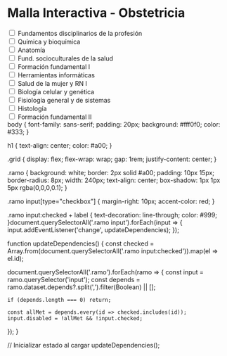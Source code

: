 <!DOCTYPE html>
<html lang="es">
<head>
  <meta charset="UTF-8">
  <meta name="viewport" content="width=device-width, initial-scale=1.0">
  <title>Malla Interactiva Obstetricia</title>
  <link rel="stylesheet" href="style.css">
</head>
<body>
  <h1>Malla Interactiva - Obstetricia</h1>
  <div class="grid">
    <div class="ramo" data-id="fundamentos_profesion" data-depends="salud1">
      <input type="checkbox" id="fundamentos_profesion" />
      <label for="fundamentos_profesion">Fundamentos disciplinarios de la profesión</label>
    </div>
    <div class="ramo" data-id="quimica_bioquimica" data-depends="biologia,fisiologia">
      <input type="checkbox" id="quimica_bioquimica" />
      <label for="quimica_bioquimica">Química y bioquímica</label>
    </div>
    <div class="ramo" data-id="anatomia" data-depends="salud1,fisiologia">
      <input type="checkbox" id="anatomia" />
      <label for="anatomia">Anatomía</label>
    </div>
    <div class="ramo" data-id="sociocultural" data-depends="educacion">
      <input type="checkbox" id="sociocultural" />
      <label for="sociocultural">Fund. socioculturales de la salud</label>
    </div>
    <div class="ramo" data-id="formacion1" data-depends="formacion2">
      <input type="checkbox" id="formacion1" />
      <label for="formacion1">Formación fundamental I</label>
    </div>
    <div class="ramo" data-id="informatica" data-depends="">
      <input type="checkbox" id="informatica" />
      <label for="informatica">Herramientas informáticas</label>
    </div>
    <div class="ramo" data-id="salud1" data-depends="salud2">
      <input type="checkbox" id="salud1" />
      <label for="salud1">Salud de la mujer y RN I</label>
    </div>
    <div class="ramo" data-id="biologia" data-depends="fisiopato,inmunologia">
      <input type="checkbox" id="biologia" />
      <label for="biologia">Biología celular y genética</label>
    </div>
    <div class="ramo" data-id="fisiologia" data-depends="salud2,fisiopato,inmunologia">
      <input type="checkbox" id="fisiologia" />
      <label for="fisiologia">Fisiología general y de sistemas</label>
    </div>
    <div class="ramo" data-id="histologia" data-depends="salud2">
      <input type="checkbox" id="histologia" />
      <label for="histologia">Histología</label>
    </div>
    <div class="ramo" data-id="formacion2" data-depends="formacion3">
      <input type="checkbox" id="formacion2" />
      <label for="formacion2">Formación fundamental II</label>
    </div>
    <!-- ... (Sigue agregando los demás ramos siguiendo este formato; si lo deseas, puedo incluir los más de 50 restantes en otro bloque) -->
  </div>
  <script src="script.js"></script>
</body>
</html>
body {
  font-family: sans-serif;
  padding: 20px;
  background: #fff0f0;
  color: #333;
}

h1 {
  text-align: center;
  color: #a00;
}

.grid {
  display: flex;
  flex-wrap: wrap;
  gap: 1rem;
  justify-content: center;
}

.ramo {
  background: white;
  border: 2px solid #a00;
  padding: 10px 15px;
  border-radius: 8px;
  width: 240px;
  text-align: center;
  box-shadow: 1px 1px 5px rgba(0,0,0,0.1);
}

.ramo input[type="checkbox"] {
  margin-right: 10px;
  accent-color: red;
}

.ramo input:checked + label {
  text-decoration: line-through;
  color: #999;
}document.querySelectorAll('.ramo input').forEach(input => {
  input.addEventListener('change', updateDependencies);
});

function updateDependencies() {
  const checked = Array.from(document.querySelectorAll('.ramo input:checked')).map(el => el.id);

  document.querySelectorAll('.ramo').forEach(ramo => {
    const input = ramo.querySelector('input');
    const depends = ramo.dataset.depends?.split(',').filter(Boolean) || [];

    if (depends.length === 0) return;

    const allMet = depends.every(id => checked.includes(id));
    input.disabled = !allMet && !input.checked;
  });
}

// Inicializar estado al cargar
updateDependencies();
